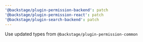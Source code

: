 ```yaml
---
'@backstage/plugin-permission-backend': patch
'@backstage/plugin-permission-react': patch
'@backstage/plugin-search-backend': patch
---
```


Use updated types from `@backstage/plugin-permission-common`
